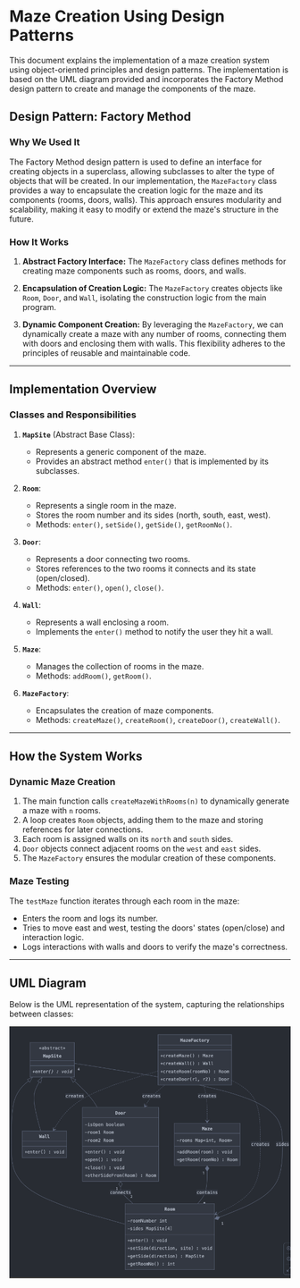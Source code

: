 # Maze Creation Using Design Patterns

This document explains the implementation of a maze creation system using object-oriented principles and design patterns. The implementation is based on the UML diagram provided and incorporates the Factory Method design pattern to create and manage the components of the maze.

## Design Pattern: Factory Method

### Why We Used It
The Factory Method design pattern is used to define an interface for creating objects in a superclass, allowing subclasses to alter the type of objects that will be created. In our implementation, the `MazeFactory` class provides a way to encapsulate the creation logic for the maze and its components (rooms, doors, walls). This approach ensures modularity and scalability, making it easy to modify or extend the maze's structure in the future.

### How It Works
1. **Abstract Factory Interface:**
   The `MazeFactory` class defines methods for creating maze components such as rooms, doors, and walls.

2. **Encapsulation of Creation Logic:**
   The `MazeFactory` creates objects like `Room`, `Door`, and `Wall`, isolating the construction logic from the main program.

3. **Dynamic Component Creation:**
   By leveraging the `MazeFactory`, we can dynamically create a maze with any number of rooms, connecting them with doors and enclosing them with walls. This flexibility adheres to the principles of reusable and maintainable code.

---

## Implementation Overview

### Classes and Responsibilities

1. **`MapSite`** (Abstract Base Class):
    - Represents a generic component of the maze.
    - Provides an abstract method `enter()` that is implemented by its subclasses.

2. **`Room`**:
    - Represents a single room in the maze.
    - Stores the room number and its sides (north, south, east, west).
    - Methods: `enter()`, `setSide()`, `getSide()`, `getRoomNo()`.

3. **`Door`**:
    - Represents a door connecting two rooms.
    - Stores references to the two rooms it connects and its state (open/closed).
    - Methods: `enter()`, `open()`, `close()`.

4. **`Wall`**:
    - Represents a wall enclosing a room.
    - Implements the `enter()` method to notify the user they hit a wall.

5. **`Maze`**:
    - Manages the collection of rooms in the maze.
    - Methods: `addRoom()`, `getRoom()`.

6. **`MazeFactory`**:
    - Encapsulates the creation of maze components.
    - Methods: `createMaze()`, `createRoom()`, `createDoor()`, `createWall()`.

---

## How the System Works

### Dynamic Maze Creation
1. The main function calls `createMazeWithRooms(n)` to dynamically generate a maze with `n` rooms.
2. A loop creates `Room` objects, adding them to the maze and storing references for later connections.
3. Each room is assigned walls on its `north` and `south` sides.
4. `Door` objects connect adjacent rooms on the `west` and `east` sides.
5. The `MazeFactory` ensures the modular creation of these components.

### Maze Testing
The `testMaze` function iterates through each room in the maze:
- Enters the room and logs its number.
- Tries to move east and west, testing the doors' states (open/close) and interaction logic.
- Logs interactions with walls and doors to verify the maze's correctness.

---

## UML Diagram
Below is the UML representation of the system, capturing the relationships between classes:

![UML Diagram](UML.png)